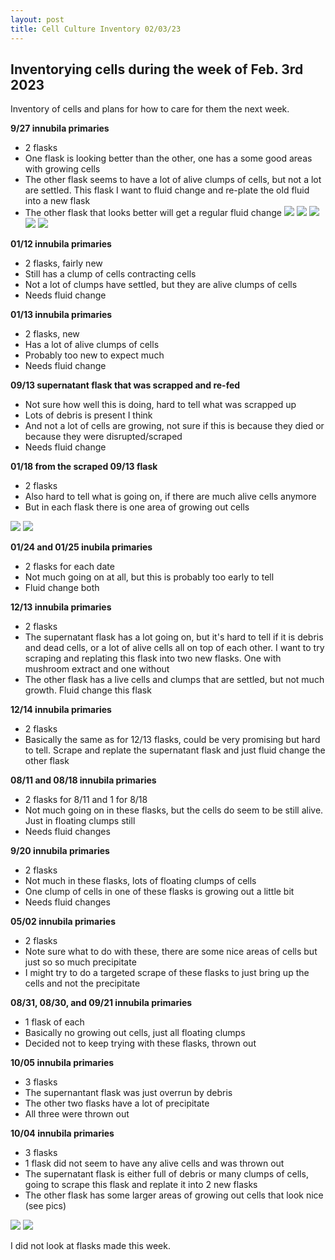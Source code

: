 ```yaml
---
layout: post
title: Cell Culture Inventory 02/03/23
---
```



## Inventorying cells during the week of Feb. 3rd 2023 

Inventory of cells and plans for how to care for them the next week. 

**9/27 innubila primaries**
- 2 flasks
- One flask is looking better than the other, one has a some good areas with growing cells 
- The other flask seems to have a lot of alive clumps of cells, but not a lot are settled. This flask I want to fluid change and re-plate the old fluid into a new flask
- The other flask that looks better will get a regular fluid change
![](https://raw.githubusercontent.com/meschedl/Unckless-Lab-Notebook-Maggie/master/images/20220927-innubila-primary-imaged-20230203-1.jpeg)
![](https://raw.githubusercontent.com/meschedl/Unckless-Lab-Notebook-Maggie/master/images/20220927-innubila-primary-imaged-20230203-2.jpeg)
![](https://raw.githubusercontent.com/meschedl/Unckless-Lab-Notebook-Maggie/master/images/20220927-innubila-primary-imaged-20230203-3.jpeg)
![](https://raw.githubusercontent.com/meschedl/Unckless-Lab-Notebook-Maggie/master/images/20220927-innubila-primary-imaged-20230203-4.jpeg)
![](https://raw.githubusercontent.com/meschedl/Unckless-Lab-Notebook-Maggie/master/images/20220927-innubila-primary-imaged-20230203-5.jpeg)

**01/12 innubila primaries**
- 2 flasks, fairly new
- Still has a clump of cells contracting cells 
- Not a lot of clumps have settled, but they are alive clumps of cells 
- Needs fluid change

**01/13 innubila primaries**
- 2 flasks, new
- Has a lot of alive clumps of cells 
- Probably too new to expect much 
- Needs fluid change 

**09/13 supernatant flask that was scrapped and re-fed**
- Not sure how well this is doing, hard to tell what was scrapped up 
- Lots of debris is present I think
- And not a lot of cells are growing, not sure if this is because they died or because they were disrupted/scraped 
- Needs fluid change 

**01/18 from the scraped 09/13 flask**
- 2 flasks
- Also hard to tell what is going on, if there are much alive cells anymore 
- But in each flask there is one area of growing out cells 

![](https://raw.githubusercontent.com/meschedl/Unckless-Lab-Notebook-Maggie/master/images/20230118-from-20220913-imaged-20230203-1.jpeg)
![](https://raw.githubusercontent.com/meschedl/Unckless-Lab-Notebook-Maggie/master/images/20230118-from-20220913-imaged-20230203-2.jpeg)

**01/24 and 01/25 inubila primaries**
- 2 flasks for each date
- Not much going on at all, but this is probably too early to tell
- Fluid change both 

**12/13 innubila primaries**
- 2 flasks 
- The supernatant flask has a lot going on, but it's hard to tell if it is debris and dead cells, or a lot of alive cells all on top of each other. I want to try scraping and replating this flask into two new flasks. One with mushroom extract and one without 
- The other flask has a live cells and clumps that are settled, but not much growth. Fluid change this flask 

**12/14 innubila primaries**
- 2 flasks
- Basically the same as for 12/13 flasks, could be very promising but hard to tell. Scrape and replate  the supernatant flask and just fluid change the other flask 

**08/11 and 08/18 innubila primaries**
- 2 flasks for 8/11 and 1 for 8/18
- Not much going on in these flasks, but the cells do seem to be still alive. Just in floating clumps still 
- Needs fluid changes 

**9/20 innubila primaries**
- 2 flasks
- Not much in these flasks, lots of floating clumps of cells 
- One clump of cells in one of these flasks is growing out a little bit 
- Needs fluid changes 

**05/02 innubila primaries**
- 2 flasks
- Note sure what to do with these, there are some nice areas of cells but just so so much precipitate 
- I might try to do a targeted scrape of these flasks to just bring up the cells and not the precipitate 

**08/31, 08/30, and 09/21 innubila primaries**
- 1 flask of each 
- Basically no growing out cells, just all floating clumps 
- Decided not to keep trying with these flasks, thrown out 

**10/05 innubila primaries**
- 3 flasks 
- The supernantant flask was just overrun by debris 
- The other two flasks have a lot of precipitate
- All three were thrown out

**10/04 innubila primaries**
- 3 flasks
- 1 flask did not seem to have any alive cells and was thrown out
- The supernatant flask is either full of debris or many clumps of cells, going to scrape this flask and replate it into 2 new flasks 
- The other flask has some larger areas of growing out cells that look nice (see pics)

![](https://raw.githubusercontent.com/meschedl/Unckless-Lab-Notebook-Maggie/master/images/20221004-innubila-primaries-imaged-20230203-1.jpeg)
![](https://raw.githubusercontent.com/meschedl/Unckless-Lab-Notebook-Maggie/master/images/20221004-innubila-primaries-imaged-20230203-2.jpeg)

I did not look at flasks made this week. 
